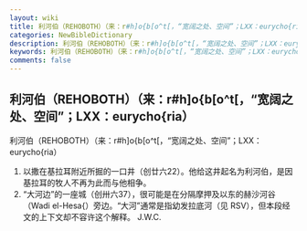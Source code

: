 ```yaml
---
layout: wiki
title: 利河伯（REHOBOTH）（来：r#h]o{b[o^t[，“宽阔之处、空间”；LXX：eurycho{ria）
categories: NewBibleDictionary
description: 利河伯（REHOBOTH）（来：r#h]o{b[o^t[，“宽阔之处、空间”；LXX：eurycho{ria）
keywords: 利河伯（REHOBOTH）（来：r#h]o{b[o^t[，“宽阔之处、空间”；LXX：eurycho{ria）
comments: false
---
```


## 利河伯（REHOBOTH）（来：r#h]o{b[o^t[，“宽阔之处、空间”；LXX：eurycho{ria）



利河伯（REHOBOTH）（来：r#h]o{b[o^t[，“宽阔之处、空间”；LXX：eurycho{ria）
1. 以撒在基拉耳附近所掘的一口井（创廿六22）。他给这井起名为利河伯，是因基拉耳的牧人不再为此而与他相争。
2. “大河边”的一座城（创卅六37），很可能是在分隔摩押及以东的赫沙河谷（Wadi
el-Hesa{）旁边。“大河”通常是指幼发拉底河（见 RSV），但本段经文的上下文却不容许这个解释。
J.W.C.




